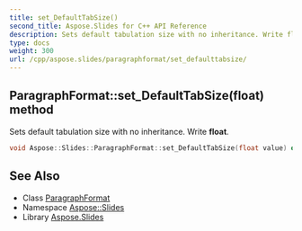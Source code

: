```yaml
---
title: set_DefaultTabSize()
second_title: Aspose.Slides for C++ API Reference
description: Sets default tabulation size with no inheritance. Write float.
type: docs
weight: 300
url: /cpp/aspose.slides/paragraphformat/set_defaulttabsize/
---
```

## ParagraphFormat::set_DefaultTabSize(float) method


Sets default tabulation size with no inheritance. Write **float**.

```cpp
void Aspose::Slides::ParagraphFormat::set_DefaultTabSize(float value) override
```

## See Also

* Class [ParagraphFormat](./)
* Namespace [Aspose::Slides](../)
* Library [Aspose.Slides](../../)